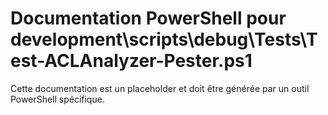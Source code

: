 # Documentation PowerShell pour development\scripts\debug\Tests\Test-ACLAnalyzer-Pester.ps1

Cette documentation est un placeholder et doit être générée par un outil PowerShell spécifique.
